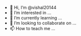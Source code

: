 - 👋 Hi, I’m @vishal20144
- 👀 I’m interested in ...
- 🌱 I’m currently learning ...
- 💞️ I’m looking to collaborate on ...
- 📫 How to teach me ...

<!---
vishal20144/vishal20144 is a ✨ special ✨ repository because its `README.md` (this file) appears on your GitHub profile.
You can click the Preview link to take a look at your changes.
--->
